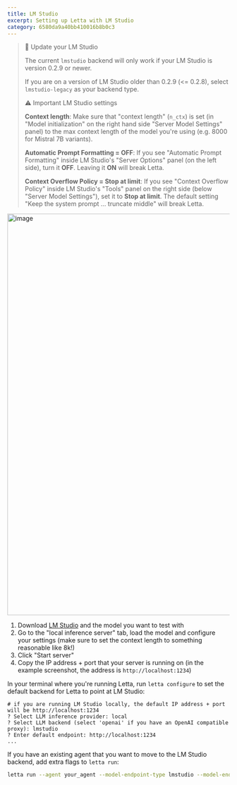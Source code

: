 ```yaml
---
title: LM Studio
excerpt: Setting up Letta with LM Studio
category: 6580da9a40bb410016b8b0c3
---
```


> 📘 Update your LM Studio
>
> The current `lmstudio` backend will only work if your LM Studio is version 0.2.9 or newer.
>
> If you are on a version of LM Studio older than 0.2.9 (<= 0.2.8), select `lmstudio-legacy` as your backend type.
>
> ⚠️ Important LM Studio settings
>
> **Context length**: Make sure that "context length" (`n_ctx`) is set (in "Model initialization" on the right hand side "Server Model Settings" panel) to the max context length of the model you're using (e.g. 8000 for Mistral 7B variants).
>
> **Automatic Prompt Formatting = OFF**: If you see "Automatic Prompt Formatting" inside LM Studio's "Server Options" panel (on the left side), turn it **OFF**. Leaving it **ON** will break Letta.
>
> **Context Overflow Policy = Stop at limit**: If you see "Context Overflow Policy" inside LM Studio's "Tools" panel on the right side (below "Server Model Settings"), set it to **Stop at limit**. The default setting "Keep the system prompt ... truncate middle" will break Letta.

<img width="911" alt="image" src="https://github.com/cpacker/Letta/assets/5475622/d499e82e-348c-4468-9ea6-fd15a13eb7fa">

1. Download [LM Studio](https://lmstudio.ai/) and the model you want to test with
2. Go to the "local inference server" tab, load the model and configure your settings (make sure to set the context length to something reasonable like 8k!)
3. Click "Start server"
4. Copy the IP address + port that your server is running on (in the example screenshot, the address is `http://localhost:1234`)

In your terminal where you're running Letta, run `letta configure` to set the default backend for Letta to point at LM Studio:

```text
# if you are running LM Studio locally, the default IP address + port will be http://localhost:1234
? Select LLM inference provider: local
? Select LLM backend (select 'openai' if you have an OpenAI compatible proxy): lmstudio
? Enter default endpoint: http://localhost:1234
...
```

If you have an existing agent that you want to move to the LM Studio backend, add extra flags to `letta run`:

```sh
letta run --agent your_agent --model-endpoint-type lmstudio --model-endpoint http://localhost:1234
```
